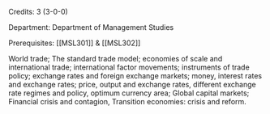 Credits: 3 (3-0-0)

Department: Department of Management Studies

Prerequisites: [[MSL301]] & [[MSL302]]

World trade; The standard trade model; economies of scale and international trade; international factor movements; instruments of trade policy; exchange rates and foreign exchange markets; money, interest rates and exchange rates; price, output and exchange rates, different exchange rate regimes and policy, optimum currency area; Global capital markets; Financial crisis and contagion, Transition economies: crisis and reform.